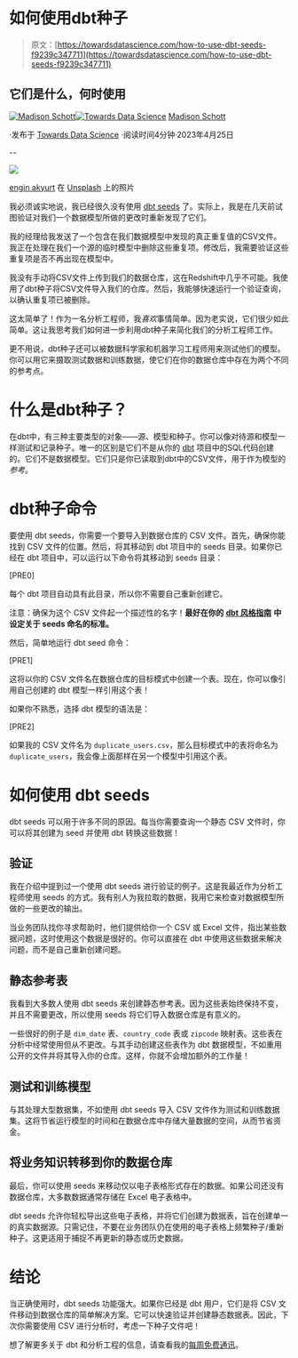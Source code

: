 # 如何使用dbt种子

> 原文：[https://towardsdatascience.com/how-to-use-dbt-seeds-f9239c347711](https://towardsdatascience.com/how-to-use-dbt-seeds-f9239c347711)

## 它们是什么，何时使用

[](https://madison-schott.medium.com/?source=post_page-----f9239c347711--------------------------------)[![Madison Schott](../Images/0b82d0dd48629641abb439cef23ebe04.png)](https://madison-schott.medium.com/?source=post_page-----f9239c347711--------------------------------)[](https://towardsdatascience.com/?source=post_page-----f9239c347711--------------------------------)[![Towards Data Science](../Images/a6ff2676ffcc0c7aad8aaf1d79379785.png)](https://towardsdatascience.com/?source=post_page-----f9239c347711--------------------------------) [Madison Schott](https://madison-schott.medium.com/?source=post_page-----f9239c347711--------------------------------)

·发布于 [Towards Data Science](https://towardsdatascience.com/?source=post_page-----f9239c347711--------------------------------) ·阅读时间4分钟·2023年4月25日

--

![](../Images/c67417df60fabed2bd778b5ff088e330.png)

[engin akyurt](https://unsplash.com/@enginakyurt?utm_source=unsplash&utm_medium=referral&utm_content=creditCopyText) 在 [Unsplash](https://unsplash.com/s/photos/seeds?orientation=landscape&utm_source=unsplash&utm_medium=referral&utm_content=creditCopyText) 上的照片

我必须诚实地说，我已经很久没有使用 [dbt seeds](https://docs.getdbt.com/docs/build/seeds) 了。实际上，我是在几天前试图验证对我们一个数据模型所做的更改时重新发现了它们。

我的经理给我发送了一个包含在我们数据模型中发现的真正重复值的CSV文件。我正在处理在我们一个源的临时模型中删除这些重复项。修改后，我需要验证这些重复项是否不再出现在模型中。

我没有手动将CSV文件上传到我们的数据仓库，这在Redshift中几乎不可能。我使用了dbt种子将CSV文件导入我们的仓库。然后，我能够快速运行一个验证查询，以确认重复项已被删除。

这太简单了！作为一名分析工程师，我*喜欢*事情简单。因为老实说，它们很少如此简单。这让我思考我们如何进一步利用dbt种子来简化我们的分析工程师工作。

更不用说，dbt种子还可以被数据科学家和机器学习工程师用来测试他们的模型。你可以用它来摄取测试数据和训练数据，使它们在你的数据仓库中存在为两个不同的参考点。

# 什么是dbt种子？

在dbt中，有三种主要类型的对象——源、模型和种子。你可以像对待源和模型一样测试和记录种子。唯一的区别是它们不是从你的 [dbt](/learn-dbt-the-easy-way-7d9f773d25ea) 项目中的SQL代码创建的。它们不是数据模型。它们只是你已读取到dbt中的CSV文件，用于作为模型的*参考*。

# dbt种子命令

要使用 dbt seeds，你需要一个要导入到数据仓库的 CSV 文件。首先，确保你能找到 CSV 文件的位置。然后，将其移动到 dbt 项目中的 seeds 目录。如果你已经在 dbt 项目中，可以运行以下命令将其移动到 seeds 目录：

[PRE0]

每个 dbt 项目自动具有此目录，所以你不需要自己重新创建它。

注意：确保为这个 CSV 文件起一个描述性的名字！**最好在你的** [**dbt 风格指南**](/the-most-efficient-way-to-organize-dbt-models-244e23c17072) **中设定关于 seeds 命名的标准。**

然后，简单地运行 dbt seed 命令：

[PRE1]

这将以你的 CSV 文件名在数据仓库的目标模式中创建一个表。现在，你可以像引用自己创建的 dbt 模型一样引用这个表！

如果你不熟悉，选择 dbt 模型的语法是：

[PRE2]

如果我的 CSV 文件名为 `duplicate_users.csv`，那么目标模式中的表将命名为 `duplicate_users`，我会像上面那样在另一个模型中引用这个表。

# 如何使用 dbt seeds

dbt seeds 可以用于许多不同的原因。每当你需要查询一个静态 CSV 文件时，你可以将其创建为 seed 并使用 dbt 转换这些数据！

## 验证

我在介绍中提到过一个使用 dbt seeds 进行验证的例子。这是我最近作为分析工程师使用 seeds 的方式。我有别人为我拉取的数据，我用它来检查对数据模型所做的一些更改的输出。

当业务团队找你寻求帮助时，他们提供给你一个 CSV 或 Excel 文件，指出某些数据问题，这时使用这个数据是很好的。你可以直接在 dbt 中使用这些数据来解决问题，而不是自己重新创建问题。

## 静态参考表

我看到大多数人使用 dbt seeds 来创建静态参考表。因为这些表始终保持不变，并且不需要更改，所以使用 seeds 将它们导入数据仓库是有意义的。

一些很好的例子是 `dim_date` 表、`country_code` 表或 `zipcode` 映射表。这些表在分析中经常使用但从不更改。与其手动创建这些表作为 dbt 数据模型，不如重用公开的文件并将其导入你的仓库。这样，你就不会增加额外的工作量！

## 测试和训练模型

与其处理大型数据集，不如使用 dbt seeds 导入 CSV 文件作为测试和训练数据集。这将节省运行模型的时间和在数据仓库中存储大量数据的空间，从而节省资金。

## 将业务知识转移到你的数据仓库

最后，你可以使用 seeds 来移动仅以电子表格形式存在的数据。如果公司还没有数据仓库，大多数数据通常存储在 Excel 电子表格中。

dbt seeds 允许你轻松导出这些电子表格，并将它们创建为数据表，旨在创建单一的真实数据源。只需记住，不要在业务团队仍在使用的电子表格上频繁种子/重新种子。这更适用于捕捉不再更新的静态或历史数据。

# 结论

当正确使用时，dbt seeds 功能强大。如果你已经是 dbt 用户，它们是将 CSV 文件移动到数据仓库的简单解决方案。它可以快速验证并创建静态数据表。因此，下次你需要使用 CSV 进行分析时，考虑一下种子文件吧！

想了解更多关于 dbt 和分析工程的信息，请查看我的[每周免费通讯](https://madisonmae.substack.com/)。
